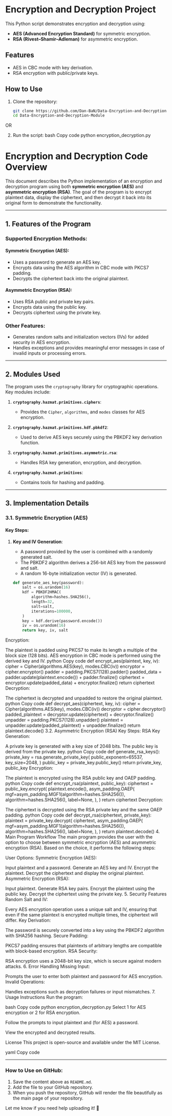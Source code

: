 # Encryption and Decryption Project

This Python script demonstrates encryption and decryption using:
- **AES (Advanced Encryption Standard)** for symmetric encryption.
- **RSA (Rivest–Shamir–Adleman)** for asymmetric encryption.

## Features
- AES in CBC mode with key derivation.
- RSA encryption with public/private keys.

## How to Use
1. Clone the repository:
   ```bash
   git clone https://github.com/Dan-BaN/Data-Encryption-and-Decryption-Module.git
   cd Data-Encryption-and-Decryption-Module

OR 

2. Run the script:
bash
Copy code
python encryption_decryption.py

# Encryption and Decryption Code Overview

This document describes the Python implementation of an encryption and decryption program using both **symmetric encryption (AES)** and **asymmetric encryption (RSA)**. The goal of the program is to encrypt plaintext data, display the ciphertext, and then decrypt it back into its original form to demonstrate the functionality.

---

## 1. Features of the Program

### Supported Encryption Methods:

#### Symmetric Encryption (AES):
- Uses a password to generate an AES key.
- Encrypts data using the AES algorithm in CBC mode with PKCS7 padding.
- Decrypts the ciphertext back into the original plaintext.

#### Asymmetric Encryption (RSA):
- Uses RSA public and private key pairs.
- Encrypts data using the public key.
- Decrypts ciphertext using the private key.

### Other Features:
- Generates random salts and initialization vectors (IVs) for added security in AES encryption.
- Handles exceptions and provides meaningful error messages in case of invalid inputs or processing errors.

---

## 2. Modules Used

The program uses the `cryptography` library for cryptographic operations. Key modules include:

1. **`cryptography.hazmat.primitives.ciphers`**:
   - Provides the `Cipher`, `algorithms`, and `modes` classes for AES encryption.

2. **`cryptography.hazmat.primitives.kdf.pbkdf2`**:
   - Used to derive AES keys securely using the PBKDF2 key derivation function.

3. **`cryptography.hazmat.primitives.asymmetric.rsa`**:
   - Handles RSA key generation, encryption, and decryption.

4. **`cryptography.hazmat.primitives`**:
   - Contains tools for hashing and padding.

---

## 3. Implementation Details

### 3.1. Symmetric Encryption (AES)

#### Key Steps:

1. **Key and IV Generation**:
   - A password provided by the user is combined with a randomly generated salt.
   - The PBKDF2 algorithm derives a 256-bit AES key from the password and salt.
   - A random 16-byte initialization vector (IV) is generated.

   ```python
   def generate_aes_key(password):
       salt = os.urandom(16)
       kdf = PBKDF2HMAC(
           algorithm=hashes.SHA256(),
           length=32,
           salt=salt,
           iterations=100000,
       )
       key = kdf.derive(password.encode())
       iv = os.urandom(16)
       return key, iv, salt
Encryption:

The plaintext is padded using PKCS7 to make its length a multiple of the block size (128 bits).
AES encryption in CBC mode is performed using the derived key and IV.
python
Copy code
def encrypt_aes(plaintext, key, iv):
    cipher = Cipher(algorithms.AES(key), modes.CBC(iv))
    encryptor = cipher.encryptor()
    padder = padding.PKCS7(128).padder()
    padded_data = padder.update(plaintext.encode()) + padder.finalize()
    ciphertext = encryptor.update(padded_data) + encryptor.finalize()
    return ciphertext
Decryption:

The ciphertext is decrypted and unpadded to restore the original plaintext.
python
Copy code
def decrypt_aes(ciphertext, key, iv):
    cipher = Cipher(algorithms.AES(key), modes.CBC(iv))
    decryptor = cipher.decryptor()
    padded_plaintext = decryptor.update(ciphertext) + decryptor.finalize()
    unpadder = padding.PKCS7(128).unpadder()
    plaintext = unpadder.update(padded_plaintext) + unpadder.finalize()
    return plaintext.decode()
3.2. Asymmetric Encryption (RSA)
Key Steps:
RSA Key Generation:

A private key is generated with a key size of 2048 bits.
The public key is derived from the private key.
python
Copy code
def generate_rsa_keys():
    private_key = rsa.generate_private_key(
        public_exponent=65537,
        key_size=2048,
    )
    public_key = private_key.public_key()
    return private_key, public_key
Encryption:

The plaintext is encrypted using the RSA public key and OAEP padding.
python
Copy code
def encrypt_rsa(plaintext, public_key):
    ciphertext = public_key.encrypt(
        plaintext.encode(),
        asym_padding.OAEP(
            mgf=asym_padding.MGF1(algorithm=hashes.SHA256()),
            algorithm=hashes.SHA256(),
            label=None,
        ),
    )
    return ciphertext
Decryption:

The ciphertext is decrypted using the RSA private key and the same OAEP padding.
python
Copy code
def decrypt_rsa(ciphertext, private_key):
    plaintext = private_key.decrypt(
        ciphertext,
        asym_padding.OAEP(
            mgf=asym_padding.MGF1(algorithm=hashes.SHA256()),
            algorithm=hashes.SHA256(),
            label=None,
        ),
    )
    return plaintext.decode()
4. Main Program Workflow
The main program provides the user with the option to choose between symmetric encryption (AES) and asymmetric encryption (RSA). Based on the choice, it performs the following steps:

User Options:
Symmetric Encryption (AES):

Input plaintext and a password.
Generate an AES key and IV.
Encrypt the plaintext.
Decrypt the ciphertext and display the original plaintext.
Asymmetric Encryption (RSA):

Input plaintext.
Generate RSA key pairs.
Encrypt the plaintext using the public key.
Decrypt the ciphertext using the private key.
5. Security Features
Random Salt and IV:

Every AES encryption operation uses a unique salt and IV, ensuring that even if the same plaintext is encrypted multiple times, the ciphertext will differ.
Key Derivation:

The password is securely converted into a key using the PBKDF2 algorithm with SHA256 hashing.
Secure Padding:

PKCS7 padding ensures that plaintexts of arbitrary lengths are compatible with block-based encryption.
RSA Security:

RSA encryption uses a 2048-bit key size, which is secure against modern attacks.
6. Error Handling
Missing Input:

Prompts the user to enter both plaintext and password for AES encryption.
Invalid Operations:

Handles exceptions such as decryption failures or input mismatches.
7. Usage Instructions
Run the program:

bash
Copy code
python encryption_decryption.py
Select 1 for AES encryption or 2 for RSA encryption.

Follow the prompts to input plaintext and (for AES) a password.

View the encrypted and decrypted results.

License
This project is open-source and available under the MIT License.

yaml
Copy code

---

### How to Use on GitHub:
1. Save the content above as `README.md`.
2. Add the file to your GitHub repository.
3. When you push the repository, GitHub will render the file beautifully as the main page of your repository.

Let me know if you need help uploading it! 🚀

